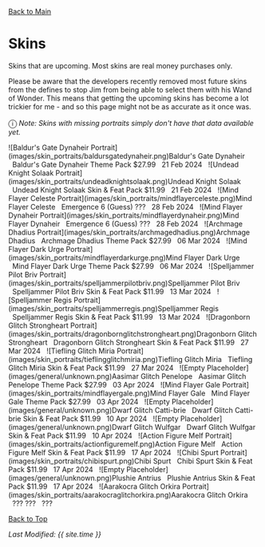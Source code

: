 [Back to Main](index.md)

# Skins

Skins that are upcoming. Most skins are real money purchases only.

Please be aware that the developers recently removed most future skins from the defines to stop Jim from being able to select them with his Wand of Wonder. This means that getting the upcoming skins has become a lot trickier for me - and so this page might not be as accurate as it once was.

<span style="font-size:1.2em;">ⓘ</span> *Note: Skins with missing portraits simply don't have that data available yet.*

<span class="skinTableColumn">
    <span class="skinTableRow">
        <span class="skinTableIcon">
            ![Baldur's Gate Dynaheir Portrait](images/skin_portraits/baldursgatedynaheir.png)Baldur's Gate Dynaheir
        </span>
        <span class="skinTableSource">
            <span style="margin-left: 8px;">Baldur's Gate Dynaheir Theme Pack</span>
        </span>
        <span class="skinTableCost">
            <span style="margin-right: 8px;">$27.99</span>
        </span>
        <span class="skinTableDate">
            <span style="margin-right: 8px;">21 Feb 2024</span>
        </span>
    </span>
    <span class="skinTableRow">
        <span class="skinTableIcon">
            ![Undead Knight Solaak Portrait](images/skin_portraits/undeadknightsolaak.png)Undead Knight Solaak
        </span>
        <span class="skinTableSource">
            <span style="margin-left: 8px;">Undead Knight Solaak Skin & Feat Pack</span>
        </span>
        <span class="skinTableCost">
            <span style="margin-right: 8px;">$11.99</span>
        </span>
        <span class="skinTableDate">
            <span style="margin-right: 8px;">21 Feb 2024</span>
        </span>
    </span>
    <span class="skinTableRow">
        <span class="skinTableIcon">
            ![Mind Flayer Celeste Portrait](images/skin_portraits/mindflayerceleste.png)Mind Flayer Celeste
        </span>
        <span class="skinTableSource">
            <span style="margin-left: 8px;">Emergence 6 (Guess)</span>
        </span>
        <span class="skinTableCost">
            <span style="margin-right: 8px;">???</span>
        </span>
        <span class="skinTableDate">
            <span style="margin-right: 8px;">28 Feb 2024</span>
        </span>
    </span>
    <span class="skinTableRow">
        <span class="skinTableIcon">
            ![Mind Flayer Dynaheir Portrait](images/skin_portraits/mindflayerdynaheir.png)Mind Flayer Dynaheir
        </span>
        <span class="skinTableSource">
            <span style="margin-left: 8px;">Emergence 6 (Guess)</span>
        </span>
        <span class="skinTableCost">
            <span style="margin-right: 8px;">???</span>
        </span>
        <span class="skinTableDate">
            <span style="margin-right: 8px;">28 Feb 2024</span>
        </span>
    </span>
    <span class="skinTableRow">
        <span class="skinTableIcon">
            ![Archmage Dhadius Portrait](images/skin_portraits/archmagedhadius.png)Archmage Dhadius
        </span>
        <span class="skinTableSource">
            <span style="margin-left: 8px;">Archmage Dhadius Theme Pack</span>
        </span>
        <span class="skinTableCost">
            <span style="margin-right: 8px;">$27.99</span>
        </span>
        <span class="skinTableDate">
            <span style="margin-right: 8px;">06 Mar 2024</span>
        </span>
    </span>
    <span class="skinTableRow">
        <span class="skinTableIcon">
            ![Mind Flayer Dark Urge Portrait](images/skin_portraits/mindflayerdarkurge.png)Mind Flayer Dark Urge
        </span>
        <span class="skinTableSource">
            <span style="margin-left: 8px;">Mind Flayer Dark Urge Theme Pack</span>
        </span>
        <span class="skinTableCost">
            <span style="margin-right: 8px;">$27.99</span>
        </span>
        <span class="skinTableDate">
            <span style="margin-right: 8px;">06 Mar 2024</span>
        </span>
    </span>
    <span class="skinTableRow">
        <span class="skinTableIcon">
            ![Spelljammer Pilot Briv Portrait](images/skin_portraits/spelljammerpilotbriv.png)Spelljammer Pilot Briv
        </span>
        <span class="skinTableSource">
            <span style="margin-left: 8px;">Spelljammer Pilot Briv Skin & Feat Pack</span>
        </span>
        <span class="skinTableCost">
            <span style="margin-right: 8px;">$11.99</span>
        </span>
        <span class="skinTableDate">
            <span style="margin-right: 8px;">13 Mar 2024</span>
        </span>
    </span>
    <span class="skinTableRow">
        <span class="skinTableIcon">
            ![Spelljammer Regis Portrait](images/skin_portraits/spelljammerregis.png)Spelljammer Regis
        </span>
        <span class="skinTableSource">
            <span style="margin-left: 8px;">Spelljammer Regis Skin & Feat Pack</span>
        </span>
        <span class="skinTableCost">
            <span style="margin-right: 8px;">$11.99</span>
        </span>
        <span class="skinTableDate">
            <span style="margin-right: 8px;">13 Mar 2024</span>
        </span>
    </span>
    <span class="skinTableRow">
        <span class="skinTableIcon">
            ![Dragonborn Glitch Strongheart Portrait](images/skin_portraits/dragonbornglitchstrongheart.png)Dragonborn Glitch Strongheart
        </span>
        <span class="skinTableSource">
            <span style="margin-left: 8px;">Dragonborn Glitch Strongheart Skin & Feat Pack</span>
        </span>
        <span class="skinTableCost">
            <span style="margin-right: 8px;">$11.99</span>
        </span>
        <span class="skinTableDate">
            <span style="margin-right: 8px;">27 Mar 2024</span>
        </span>
    </span>
    <span class="skinTableRow">
        <span class="skinTableIcon">
            ![Tiefling Glitch Miria Portrait](images/skin_portraits/tieflingglitchmiria.png)Tiefling Glitch Miria
        </span>
        <span class="skinTableSource">
            <span style="margin-left: 8px;">Tiefling Glitch Miria Skin & Feat Pack</span>
        </span>
        <span class="skinTableCost">
            <span style="margin-right: 8px;">$11.99</span>
        </span>
        <span class="skinTableDate">
            <span style="margin-right: 8px;">27 Mar 2024</span>
        </span>
    </span>
    <span class="skinTableRow">
        <span class="skinTableIcon">
            ![Empty Placeholder](images/general/unknown.png)Aasimar Glitch Penelope
        </span>
        <span class="skinTableSource">
            <span style="margin-left: 8px;">Aasimar Glitch Penelope Theme Pack</span>
        </span>
        <span class="skinTableCost">
            <span style="margin-right: 8px;">$27.99</span>
        </span>
        <span class="skinTableDate">
            <span style="margin-right: 8px;">03 Apr 2024</span>
        </span>
    </span>
    <span class="skinTableRow">
        <span class="skinTableIcon">
            ![Mind Flayer Gale Portrait](images/skin_portraits/mindflayergale.png)Mind Flayer Gale
        </span>
        <span class="skinTableSource">
            <span style="margin-left: 8px;">Mind Flayer Gale Theme Pack</span>
        </span>
        <span class="skinTableCost">
            <span style="margin-right: 8px;">$27.99</span>
        </span>
        <span class="skinTableDate">
            <span style="margin-right: 8px;">03 Apr 2024</span>
        </span>
    </span>
    <span class="skinTableRow">
        <span class="skinTableIcon">
            ![Empty Placeholder](images/general/unknown.png)Dwarf Glitch Catti-brie
        </span>
        <span class="skinTableSource">
            <span style="margin-left: 8px;">Dwarf Glitch Catti-brie Skin & Feat Pack</span>
        </span>
        <span class="skinTableCost">
            <span style="margin-right: 8px;">$11.99</span>
        </span>
        <span class="skinTableDate">
            <span style="margin-right: 8px;">10 Apr 2024</span>
        </span>
    </span>
    <span class="skinTableRow">
        <span class="skinTableIcon">
            ![Empty Placeholder](images/general/unknown.png)Dwarf Glitch Wulfgar
        </span>
        <span class="skinTableSource">
            <span style="margin-left: 8px;">Dwarf Glitch Wulfgar Skin & Feat Pack</span>
        </span>
        <span class="skinTableCost">
            <span style="margin-right: 8px;">$11.99</span>
        </span>
        <span class="skinTableDate">
            <span style="margin-right: 8px;">10 Apr 2024</span>
        </span>
    </span>
    <span class="skinTableRow">
        <span class="skinTableIcon">
            ![Action Figure Melf Portrait](images/skin_portraits/actionfiguremelf.png)Action Figure Melf
        </span>
        <span class="skinTableSource">
            <span style="margin-left: 8px;">Action Figure Melf Skin & Feat Pack</span>
        </span>
        <span class="skinTableCost">
            <span style="margin-right: 8px;">$11.99</span>
        </span>
        <span class="skinTableDate">
            <span style="margin-right: 8px;">17 Apr 2024</span>
        </span>
    </span>
    <span class="skinTableRow">
        <span class="skinTableIcon">
            ![Chibi Spurt Portrait](images/skin_portraits/chibispurt.png)Chibi Spurt
        </span>
        <span class="skinTableSource">
            <span style="margin-left: 8px;">Chibi Spurt Skin & Feat Pack</span>
        </span>
        <span class="skinTableCost">
            <span style="margin-right: 8px;">$11.99</span>
        </span>
        <span class="skinTableDate">
            <span style="margin-right: 8px;">17 Apr 2024</span>
        </span>
    </span>
    <span class="skinTableRow">
        <span class="skinTableIcon">
            ![Empty Placeholder](images/general/unknown.png)Plushie Antrius
        </span>
        <span class="skinTableSource">
            <span style="margin-left: 8px;">Plushie Antrius Skin & Feat Pack</span>
        </span>
        <span class="skinTableCost">
            <span style="margin-right: 8px;">$11.99</span>
        </span>
        <span class="skinTableDate">
            <span style="margin-right: 8px;">17 Apr 2024</span>
        </span>
    </span>
    <span class="skinTableRow">
        <span class="skinTableIcon">
            ![Aarakocra Glitch Orkira Portrait](images/skin_portraits/aarakocraglitchorkira.png)Aarakocra Glitch Orkira
        </span>
        <span class="skinTableSource">
            <span style="margin-left: 8px;">???</span>
        </span>
        <span class="skinTableCost">
            <span style="margin-right: 8px;">???</span>
        </span>
        <span class="skinTableDate">
            <span style="margin-right: 8px;">???</span>
        </span>
    </span>
</span>

[Back to Top](#top)

*Last Modified: {{ site.time }}*